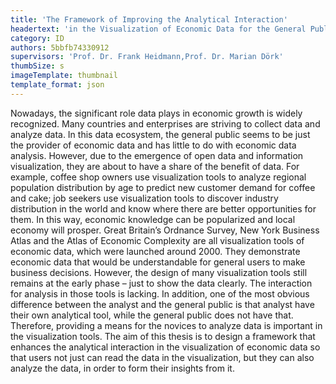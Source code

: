 ```yaml
---
title: 'The Framework of Improving the Analytical Interaction'
headertext: 'in the Visualization of Economic Data for the General Public'
category: ID
authors: 5bbfb74330912
supervisors: 'Prof. Dr. Frank Heidmann,Prof. Dr. Marian Dörk'
thumbSize: s
imageTemplate: thumbnail
template_format: json
---
```


Nowadays, the significant role data plays in economic growth is widely recognized. Many countries and enterprises are striving to collect data and analyze data. In this data ecosystem, the general public seems to be just the provider of economic data and has little to do with economic data analysis. However, due to the emergence of open data and information visualization, they are about to have a share of the benefit of data. For example, coffee shop owners use visualization tools to analyze regional population distribution by age to predict new customer demand for coffee and cake; job seekers use visualization tools to discover industry distribution in the world and know where there are better opportunities for them. In this way, economic knowledge can be popularized and local economy will prosper. Great Britain’s Ordnance Survey, New York Business Atlas and the Atlas of Economic Complexity are all visualization tools of economic data, which were launched around 2000. They demonstrate economic data that would be understandable for general users to make business decisions. However, the design of many visualization tools still remains at the early phase – just to show the data clearly. The interaction for analysis in those tools is lacking. In addition, one of the most obvious difference between the analyst and the general public is that analyst have their own analytical tool, while the general public does not have that. Therefore, providing a means for the novices to analyze data is important in the visualization tools. The aim of this thesis is to design a framework that enhances the analytical interaction in the visualization of economic data so that users not just can read the data in the visualization, but they can also analyze the data, in order to form their insights from it.